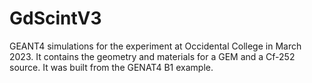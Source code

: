 # GdScintV3
GEANT4 simulations for the experiment at Occidental College in March 2023.   It contains the geometry and materials for a GEM and a Cf-252 source.  It was built from the GENAT4 B1 example.
